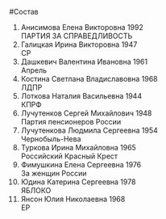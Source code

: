 #Состав
1. Анисимова Елена Викторовна 1992   
    ПАРТИЯ ЗА СПРАВЕДЛИВОСТЬ
2. Галицкая Ирина Викторовна 1947   
    СР
3. Дашкевич Валентина Ивановна 1961   
    Апрель
4. Костина Светлана Владиславовна 1968   
    ЛДПР
5. Лоткова Наталия Васильевна 1944   
    КПРФ
6. Лучутенков Сергей Михайлович 1948   
    Партия пенсионеров России
7. Лучутенкова Людмила Сергеевна 1954   
    Чернобыль-Нева
8. Туркова Ирина Михайловна 1965   
    Российский Красный Крест
9. Фимушкина Елена Сергеевна 1976   
    За женщин России
10. Юдина Катерина Сергеевна 1978   
    ЯБЛОКО
11. Янсон Юлия Николаевна 1968   
    ЕР
